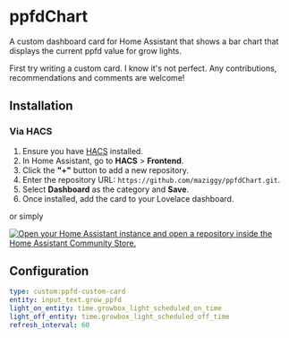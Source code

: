# ppfdChart

A custom dashboard card for Home Assistant that shows a bar chart that displays the current ppfd value for grow lights.

First try writing a custom card. I know it's not perfect. Any contributions, recommendations and comments are welcome!

## Installation

### Via HACS

1. Ensure you have [HACS](https://hacs.xyz/) installed.
2. In Home Assistant, go to **HACS** > **Frontend**.
3. Click the **"+"** button to add a new repository.
4. Enter the repository URL: `https://github.com/maziggy/ppfdChart.git`.
5. Select **Dashboard** as the category and **Save**.
6. Once installed, add the card to your Lovelace dashboard.

or simply

[![Open your Home Assistant instance and open a repository inside the Home Assistant Community Store.](https://my.home-assistant.io/badges/hacs_repository.svg)](https://my.home-assistant.io/redirect/hacs_repository/?owner=Martin+Ziegler&repository=https%3A%2F%2Fgithub.com%2Fmaziggy%2FppfdChart.git&category=Dashboard)

## Configuration

```yaml
type: custom:ppfd-custom-card
entity: input_text.grow_ppfd
light_on_entity: time.growbox_light_scheduled_on_time
light_off_entity: time.growbox_light_scheduled_off_time
refresh_interval: 60
